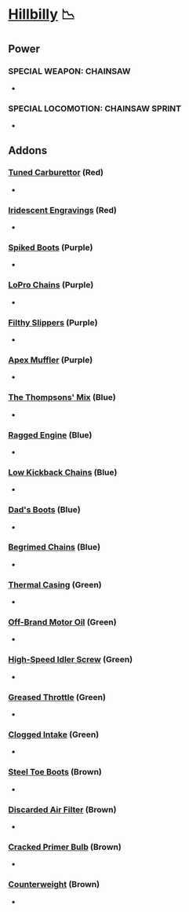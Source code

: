 # [Hillbilly](<https://deadbydaylight.wiki.gg/wiki/Max_Thompson_Jr.>) 📉

## Power

### SPECIAL WEAPON: CHAINSAW

-


### SPECIAL LOCOMOTION: CHAINSAW SPRINT

-


## Addons

### [Tuned Carburettor](<https://deadbydaylight.wiki.gg/wiki/Tuned_Carburettor>) (Red)

-


### [Iridescent Engravings](<https://deadbydaylight.wiki.gg/wiki/Iridescent_Engravings>) (Red)

-


### [Spiked Boots](<https://deadbydaylight.wiki.gg/wiki/Spiked_Boots>) (Purple)

-


### [LoPro Chains](<https://deadbydaylight.wiki.gg/wiki/LoPro_Chains>) (Purple)

-


### [Filthy Slippers](<https://deadbydaylight.wiki.gg/wiki/Filthy_Slippers>) (Purple)

-


### [Apex Muffler](<https://deadbydaylight.wiki.gg/wiki/Apex_Muffler>) (Purple)

-


### [The Thompsons' Mix](<https://deadbydaylight.wiki.gg/wiki/The_Thompsons'_Mix>) (Blue)

-


### [Ragged Engine](<https://deadbydaylight.wiki.gg/wiki/Ragged_Engine>) (Blue)

-


### [Low Kickback Chains](<https://deadbydaylight.wiki.gg/wiki/Low_Kickback_Chains>) (Blue)

-


### [Dad's Boots](<https://deadbydaylight.wiki.gg/wiki/Dad%27s_Boots>) (Blue)

-


### [Begrimed Chains](<https://deadbydaylight.wiki.gg/wiki/Begrimed_Chains_(Chainsaw)>) (Blue)

-


### [Thermal Casing](<https://deadbydaylight.wiki.gg/wiki/Thermal_Casing>) (Green)

-


### [Off-Brand Motor Oil](<https://deadbydaylight.wiki.gg/wiki/Off-Brand_Motor_Oil>) (Green)

-


### [High-Speed Idler Screw](<https://deadbydaylight.wiki.gg/wiki/High-Speed_Idler_Screw>) (Green)

-


### [Greased Throttle](<https://deadbydaylight.wiki.gg/wiki/Greased_Throttle>) (Green)

-


### [Clogged Intake](<https://deadbydaylight.wiki.gg/wiki/Clogged_Intake>) (Green)

-


### [Steel Toe Boots](<https://deadbydaylight.wiki.gg/wiki/Steel_Toe_Boots>) (Brown)

-


### [Discarded Air Filter](<https://deadbydaylight.wiki.gg/wiki/Discarded_Air_Filter>) (Brown)

-


### [Cracked Primer Bulb](<https://deadbydaylight.wiki.gg/wiki/Cracked_Primer_Bulb>) (Brown)

-


### [Counterweight](<https://deadbydaylight.wiki.gg/wiki/Counterweight>) (Brown)

-
